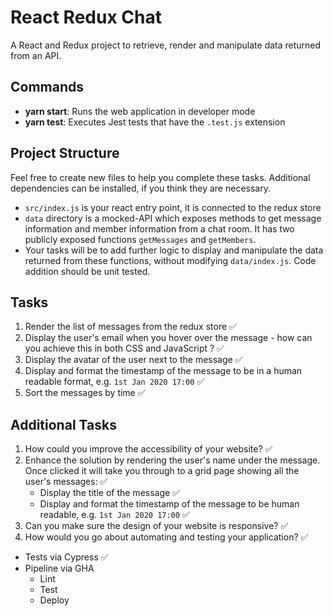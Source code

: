 # React Redux Chat

A React and Redux project to retrieve, render and manipulate data returned from an API.

## Commands

- **yarn start**: Runs the web application in developer mode
- **yarn test**: Executes Jest tests that have the `.test.js` extension

## Project Structure

Feel free to create new files to help you complete these tasks. Additional dependencies can be installed, if you think they are necessary.

* `src/index.js` is your react entry point, it is connected to the redux store
* `data` directory is a mocked-API which exposes methods to get message information and member information from a chat room.
It has two publicly exposed functions `getMessages` and `getMembers`.
* Your tasks will be to add further logic to display and manipulate the data returned from these functions, without modifying `data/index.js`.  Code addition should be unit tested.

## Tasks

1. Render the list of messages from the redux store ✅
2. Display the user's email when you hover over the message - how can you achieve this in both CSS and JavaScript ? ✅
3. Display the avatar of the user next to the message ✅
4. Display and format the timestamp of the message to be in a human readable format, e.g. `1st Jan 2020 17:00` ✅
5. Sort the messages by time ✅

## Additional Tasks

1. How could you improve the accessibility of your website? ✅
2. Enhance the solution by rendering the user's name under the message. Once clicked it will take you through to a grid page showing all the user's messages: ✅
    * Display the title of the message ✅
    * Display and format the timestamp of the message to be human readable, e.g. `1st Jan 2020 17:00` ✅
3. Can you make sure the design of your website is responsive? ✅
4. How would you go about automating and testing your application? ✅
  * Tests via Cypress ✅
  * Pipeline via GHA
    * Lint
    * Test
    * Deploy
